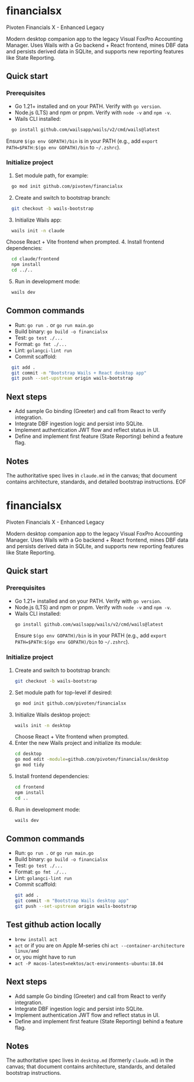 # financialsx
Pivoten Financials X - Enhanced Legacy

Modern desktop companion app to the legacy Visual FoxPro Accounting Manager. Uses Wails with a Go backend + React frontend, mines DBF data and persists derived data in SQLite, and supports new reporting features like State Reporting.

## Quick start

### Prerequisites
- Go 1.21+ installed and on your PATH. Verify with `go version`.
- Node.js (LTS) and npm or pnpm. Verify with `node -v` and `npm -v`.
- Wails CLI installed: 
```bash
  go install github.com/wailsapp/wails/v2/cmd/wails@latest
```
  Ensure `$(go env GOPATH)/bin` is in your PATH (e.g., add `export PATH=$PATH:$(go env GOPATH)/bin` to `~/.zshrc`).

### Initialize project
1. Set module path, for example:
 ```bash
   go mod init github.com/pivoten/financialsx
 ```
2. Create and switch to bootstrap branch:
 ```bash
   git checkout -b wails-bootstrap
 ```
3. Initialize Wails app:
 ```bash
   wails init -n claude
 ```
   Choose React + Vite frontend when prompted.
4. Install frontend dependencies:
 ```bash
   cd claude/frontend
   npm install
   cd ../..
 ```
5. Run in development mode:
 ```bash
   wails dev
 ```

## Common commands
- Run: `go run .` or `go run main.go`
- Build binary: `go build -o financialsx`
- Test: `go test ./...`
- Format: `go fmt ./...`
- Lint: `golangci-lint run`
- Commit scaffold:
```bash
  git add .
  git commit -m "Bootstrap Wails + React desktop app"
  git push --set-upstream origin wails-bootstrap
```

## Next steps
- Add sample Go binding (Greeter) and call from React to verify integration.
- Integrate DBF ingestion logic and persist into SQLite.
- Implement authentication JWT flow and reflect status in UI.
- Define and implement first feature (State Reporting) behind a feature flag.

## Notes
The authoritative spec lives in `claude.md` in the canvas; that document contains architecture, standards, and detailed bootstrap instructions.
EOF
# financialsx
Pivoten Financials X - Enhanced Legacy

Modern desktop companion app to the legacy Visual FoxPro Accounting Manager. Uses Wails with a Go backend + React frontend, mines DBF data and persists derived data in SQLite, and supports new reporting features like State Reporting.

## Quick start

### Prerequisites
- Go 1.21+ installed and on your PATH. Verify with `go version`.
- Node.js (LTS) and npm or pnpm. Verify with `node -v` and `npm -v`.
- Wails CLI installed:
  ```bash
  go install github.com/wailsapp/wails/v2/cmd/wails@latest
  ```
  Ensure `$(go env GOPATH)/bin` is in your PATH (e.g., add `export PATH=$PATH:$(go env GOPATH)/bin` to `~/.zshrc`).

### Initialize project
1. Create and switch to bootstrap branch:
   ```bash
   git checkout -b wails-bootstrap
   ```
2. Set module path for top-level if desired:
   ```bash
   go mod init github.com/pivoten/financialsx
   ```
3. Initialize Wails desktop project:
   ```bash
   wails init -n desktop
   ```
   Choose React + Vite frontend when prompted.
4. Enter the new Wails project and initialize its module:
   ```bash
   cd desktop
   go mod edit -module=github.com/pivoten/financialsx/desktop
   go mod tidy
   ```
5. Install frontend dependencies:
   ```bash
   cd frontend
   npm install
   cd ..
   ```
6. Run in development mode:
   ```bash
   wails dev
   ```

## Common commands
- Run: `go run .` or `go run main.go`
- Build binary: `go build -o financialsx`
- Test: `go test ./...`
- Format: `go fmt ./...`
- Lint: `golangci-lint run`
- Commit scaffold:
  ```bash
  git add .
  git commit -m "Bootstrap Wails desktop app"
  git push --set-upstream origin wails-bootstrap
  ```

## Test github action locally
* `brew install act`
* `act` or if you are on Apple M-series chi `act --container-architecture linux/amd`
* or, you might have to run
* `act -P macos-latest=nektos/act-environments-ubuntu:18.04`
## Next steps
- Add sample Go binding (Greeter) and call from React to verify integration.
- Integrate DBF ingestion logic and persist into SQLite.
- Implement authentication JWT flow and reflect status in UI.
- Define and implement first feature (State Reporting) behind a feature flag.

## Notes
The authoritative spec lives in `desktop.md` (formerly `claude.md`) in the canvas; that document contains architecture, standards, and detailed bootstrap instructions.